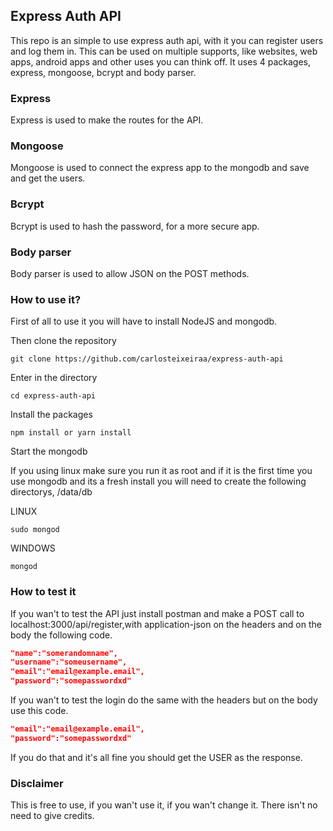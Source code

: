 ## Express Auth API

This repo is an simple to use express auth api, with it you can register users and log them in. This can be used on multiple supports, like websites, web apps, android apps and other uses you can think off. It uses 4 packages, express, mongoose, bcrypt and body parser.

### Express
Express is used to make the routes for the API.

### Mongoose
Mongoose is used to connect the express app to the mongodb and save and get the users.

### Bcrypt
Bcrypt is used to hash the password, for a more secure app.

### Body parser 
Body parser is used to allow JSON on the POST methods.

### How to use it?
First of all to use it you will have to install NodeJS and mongodb.

Then clone the repository
```
git clone https://github.com/carlosteixeiraa/express-auth-api
```

Enter in the directory
```
cd express-auth-api
```

Install the packages
```
npm install or yarn install
```

Start the mongodb

If you using linux make sure you run it as root and if it is the first time you use mongodb and its a fresh install you will need to create the following directorys, /data/db

LINUX
```
sudo mongod
```

WINDOWS
```
mongod
```

### How to test it
If you wan't to test the API just install postman and make a POST call to localhost:3000/api/register,with application-json on the headers and on the body the following code.

```json
"name":"somerandomname",
"username":"someusername",
"email":"email@example.email",
"password":"somepasswordxd"
```

If you wan't to test the login do the same with the headers but on the body use this code.

```json
"email":"email@example.email",
"password":"somepasswordxd"
```

If you do that and it's all fine you should get the USER as the response.

### Disclaimer
This is free to use, if you wan't use it, if you wan't change it. There isn't no need to give credits.